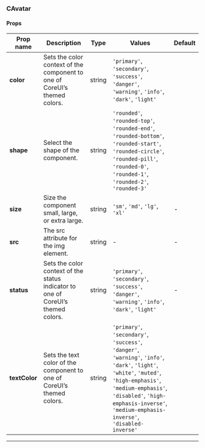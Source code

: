 ### CAvatar

#### Props

| Prop name     | Description                                                                      | Type   | Values                                                                                                                                                                                                                                                    | Default |
| ------------- | -------------------------------------------------------------------------------- | ------ | --------------------------------------------------------------------------------------------------------------------------------------------------------------------------------------------------------------------------------------------------------- | ------- |
| **color**     | Sets the color context of the component to one of CoreUI’s themed colors.        | string | `'primary'`, `'secondary'`, `'success'`, `'danger'`, `'warning'`, `'info'`, `'dark'`, `'light'`                                                                                                                                                           |         |
| **shape**     | Select the shape of the component.                                               | string | `'rounded'`, `'rounded-top'`, `'rounded-end'`, `'rounded-bottom'`, `'rounded-start'`, `'rounded-circle'`, `'rounded-pill'`, `'rounded-0'`, `'rounded-1'`, `'rounded-2'`, `'rounded-3'`                                                                    |         |
| **size**      | Size the component small, large, or extra large.                                 | string | `'sm'`, `'md'`, `'lg'`, `'xl'`                                                                                                                                                                                                                            | -       |
| **src**       | The src attribute for the img element.                                           | string | -                                                                                                                                                                                                                                                         | -       |
| **status**    | Sets the color context of the status indicator to one of CoreUI’s themed colors. | string | `'primary'`, `'secondary'`, `'success'`, `'danger'`, `'warning'`, `'info'`, `'dark'`, `'light'`                                                                                                                                                           | -       |
| **textColor** | Sets the text color of the component to one of CoreUI’s themed colors.           | string | `'primary'`, `'secondary'`, `'success'`, `'danger'`, `'warning'`, `'info'`, `'dark'`, `'light'`, `'white'`, `'muted'`, `'high-emphasis'`, `'medium-emphasis'`, `'disabled'`, `'high-emphasis-inverse'`, `'medium-emphasis-inverse'`, `'disabled-inverse'` |         |

---
